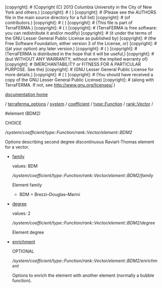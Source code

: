 [copyright]: # (Copyright (C) 2013 Columbia University in the City of New York and others.)
[copyright]: # ( )
[copyright]: # (Please see the AUTHORS file in the main source directory for a full list)
[copyright]: # (of contributors.)
[copyright]: # ( )
[copyright]: # (This file is part of TerraFERMA.)
[copyright]: # ( )
[copyright]: # (TerraFERMA is free software: you can redistribute it and/or modify)
[copyright]: # (it under the terms of the GNU Lesser General Public License as published by)
[copyright]: # (the Free Software Foundation, either version 3 of the License, or)
[copyright]: # ((at your option) any later version.)
[copyright]: # ( )
[copyright]: # (TerraFERMA is distributed in the hope that it will be useful,)
[copyright]: # (but WITHOUT ANY WARRANTY; without even the implied warranty of)
[copyright]: # (MERCHANTABILITY or FITNESS FOR A PARTICULAR PURPOSE. See the)
[copyright]: # (GNU Lesser General Public License for more details.)
[copyright]: # ( )
[copyright]: # (You should have received a copy of the GNU Lesser General Public License)
[copyright]: # (along with TerraFERMA. If not, see <http://www.gnu.org/licenses/>.)

[documentation home](https://github.com/terraferma/terraferma/wiki/Documentation)

/ [terraferma_options](../../../../../terraferma_options.md) / [system](../../../../system.md) / [coefficient](../../../coefficient.md) / [type::Function](../../type__Function.md) / [rank::Vector](../rank__Vector.md) /

#element (BDM2)

CHOICE 

*/system/coefficient/type::Function/rank::Vector/element::BDM2*

Options describing second degree discontinuous Raviart-Thomas element for a vector.

* [family](element__BDM2/family.md "child")

    values: BDM

    */system/coefficient/type::Function/rank::Vector/element::BDM2/family*

    Element family
    
    - BDM = Brezzi–Douglas–Marini

* [degree](element__BDM2/degree.md "child")

    values: 2

    */system/coefficient/type::Function/rank::Vector/element::BDM2/degree*

    Element degree

* [enrichment](element__BDM2/enrichment.md "child")

    OPTIONAL 

    */system/coefficient/type::Function/rank::Vector/element::BDM2/enrichment*

    Options to enrich the element with another element (normally a bubble function).

[autogenerated]: # (This file was automatically generated from the schema file:/home/cwilson/repos/github/TerraFERMA/TerraFERMA/buckettools/schemas/element.rng.)

